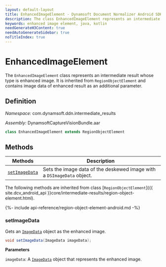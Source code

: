 ```yaml
---
layout: default-layout
title: EnhancedImageElement - Dynamsoft Document Normalizer Android SDK API Reference
description: The class EnhancedImageElement represents an intermediate result whose type is enhanced image, It is inherited from RegionObjectElement and contains image data of enhanced result as additional parameter.
keywords: enhanced image element, java, kotlin
needGenerateH3Content: true
needAutoGenerateSidebar: true
noTitleIndex: true
---
```


# EnhancedImageElement

The `EnhancedImageElement` class represents an intermediate result whose type is enhanced image. It is inherited from `RegionObjectElement` and contains image data of enhanced result as an additional parameter.

## Definition

*Namespace:* com.dynamsoft.ddn.intermediate_results

*Assembly:* DynamsoftCaptureVisionBundle.aar

```java
class EnhancedImageElement extends RegionObjectElement
```

## Methods

| Methods | Description |
| ---------- | ----------- |
| [`setImageData`](#getimagedata) | Sets the image data of the deskewed image with a `DSImageData` object. |

The following methods are inherited from class [`RegionObjectElement`]({{ site.dcv_android_api }}core/intermediate-results/region-object-element.html).

{%- include api-reference/region-object-element-android.md -%}

### setImageData

Gets an [`ImageData`]({{site.dcv_android_api}}core/basic-structures/image-data.html) object as the enhanced image.

```java
void setImageData(ImageData imageData);
```

**Parameters**

`imageData`: A [`ImageData`]({{site.dcv_android_api}}core/basic-structures/image-data.html) object that represents the enhanced image.
